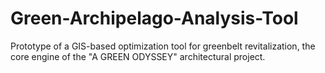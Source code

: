 # Green-Archipelago-Analysis-Tool
Prototype of a GIS-based optimization tool for greenbelt revitalization, the core engine of the "A GREEN ODYSSEY" architectural project.
